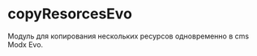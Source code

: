 copyResorcesEvo
===============

Модуль для копирования нескольких ресурсов одновременно в cms Modx Evo.
